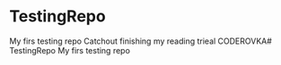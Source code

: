 # TestingRepo
My firs testing repo
Catchout
finishing my reading trieal
CODEROVKA# TestingRepo
My firs testing repo
